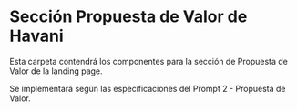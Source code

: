 
# Sección Propuesta de Valor de Havani

Esta carpeta contendrá los componentes para la sección de Propuesta de Valor de la landing page.

Se implementará según las especificaciones del Prompt 2 - Propuesta de Valor.
